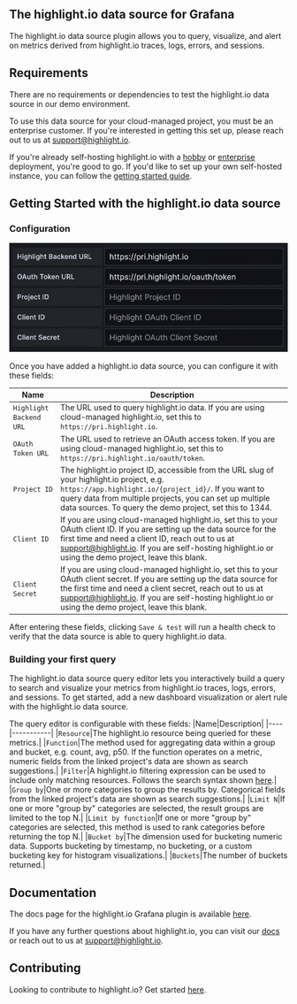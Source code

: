 ## The highlight.io data source for Grafana
The highlight.io data source plugin allows you to query, visualize, and alert on metrics derived from highlight.io traces, logs, errors, and sessions.

## Requirements
There are no requirements or dependencies to test the highlight.io data source in our demo environment.

To use this data source for your cloud-managed project, you must be an enterprise customer. If you're interested in getting this set up, please reach out to us at [support@highlight.io](mailto:support@highlight.io).

If you're already self-hosting highlight.io with a [hobby](https://www.highlight.io/docs/general/company/open-source/hosting/self-host-hobby) or [enterprise](https://www.highlight.io/docs/general/company/open-source/hosting/self-host-enterprise) deployment, you're good to go. If you'd like to set up your own self-hosted instance, you can follow the [getting started guide](https://www.highlight.io/docs/getting-started/self-host/self-hosted-hobby-guide).

## Getting Started with the highlight.io data source
### Configuration
![Configuration](https://raw.githubusercontent.com/highlight/highlight/main/sdk/highlightinc-highlight-datasource/src/img/configuration.png)

Once you have added a highlight.io data source, you can configure it with these fields:

|Name|Description|
|----|-----------|
|`Highlight Backend URL`|The URL used to query highlight.io data. If you are using cloud-managed highlight.io, set this to `https://pri.highlight.io`.|
|`OAuth Token URL`|The URL used to retrieve an OAuth access token. If you are using cloud-managed highlight.io, set this to `https://pri.highlight.io/oauth/token`.|
|`Project ID`|The highlight.io project ID, accessible from the URL slug of your highlight.io project, e.g. `https://app.highlight.io/{project_id}/`. If you want to query data from multiple projects, you can set up multiple data sources. To query the demo project, set this to 1344.|
|`Client ID`|If you are using cloud-managed highlight.io, set this to your OAuth client ID. If you are setting up the data source for the first time and need a client ID, reach out to us at [support@highlight.io](mailto:support@highlight.io). If you are self-hosting highlight.io or using the demo project, leave this blank.|
|`Client Secret`|If you are using cloud-managed highlight.io, set this to your OAuth client secret. If you are setting up the data source for the first time and need a client secret, reach out to us at [support@highlight.io](mailto:support@highlight.io). If you are self-hosting highlight.io or using the demo project, leave this blank.|

After entering these fields, clicking `Save & test` will run a health check to verify that the data source is able to query highlight.io data.

### Building your first query
The highlight.io data source query editor lets you interactively build a query to search and visualize your metrics from highlight.io traces, logs, errors, and sessions. To get started, add a new dashboard visualization or alert rule with the highlight.io data source.

The query editor is configurable with these fields:
|Name|Description|
|----|-----------|
|`Resource`|The highlight.io resource being queried for these metrics.|
|`Function`|The method used for aggregating data within a group and bucket, e.g. count, avg, p50. If the function operates on a metric, numeric fields from the linked project's data are shown as search suggestions.|
|`Filter`|A highlight.io filtering expression can be used to include only matching resources. Follows the search syntax shown [here](https://www.highlight.io/docs/general/product-features/general-features/search).|
|`Group by`|One or more categories to group the results by. Categorical fields from the linked project's data are shown as search suggestions.|
|`Limit N`|If one or more "group by" categories are selected, the result groups are limited to the top N.|
|`Limit by function`|If one or more "group by" categories are selected, this method is used to rank categories before returning the top N.|
|`Bucket by`|The dimension used for bucketing numeric data. Supports bucketing by timestamp, no bucketing, or a custom bucketing key for histogram visualizations.|
|`Buckets`|The number of buckets returned.|

## Documentation
The docs page for the highlight.io Grafana plugin is available [here](https://www.highlight.io/docs/general/integrations/grafana-integration/overview).

If you have any further questions about highlight.io, you can visit our [docs](https://www.highlight.io/docs) or reach out to us at [support@highlight.io](mailto:support@highlight.io).

## Contributing
Looking to contribute to highlight.io? Get started [here](https://github.com/highlight/highlight/blob/main/docs-content/general/4_company/open-source/contributing/1_getting-started.md).

